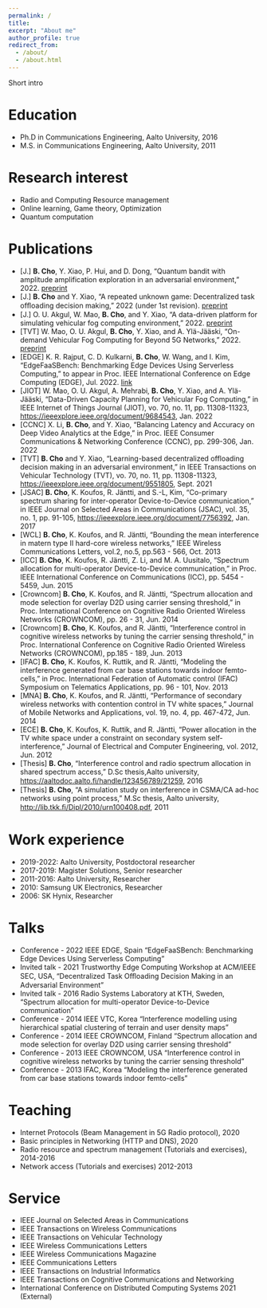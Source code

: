 ```yaml
---
permalink: /
title:  
excerpt: "About me"
author_profile: true
redirect_from: 
  - /about/
  - /about.html
---  
```

Short intro

Education
======
* Ph.D in Communications Engineering, Aalto University, 2016
* M.S. in Communications Engineering, Aalto University, 2011 

Research interest
======
* Radio and Computing Resource management
* Online learning, Game theory, Optimization
* Quantum computation
  
Publications
======
* [J.] **B. Cho**, Y. Xiao, P. Hui, and D. Dong, “Quantum bandit with amplitude amplification exploration in an adversarial environment,” 2022. [preprint](https://arxiv.org/pdf/2208.07144.pdf)
* [J.] **B. Cho** and Y. Xiao, “A repeated unknown game: Decentralized task ofﬂoading decision making,” 2022 (under 1st revision). [preprint](https://arxiv.org/pdf/2209.01353.pdf)
* [J.] O. U. Akgul, W. Mao, **B. Cho**, and Y. Xiao, “A data-driven platform for simulating vehicular fog computing environment,” 2022. [preprint](https://doi.org/10.36227/techrxiv.17829398.v2)
* [TVT] W. Mao, O. U. Akgul, **B. Cho**, Y. Xiao, and A. Ylä-Jääski, “On-demand Vehicular Fog Computing for Beyond 5G Networks,” 2022. [preprint](https://doi.org/10.36227/techrxiv.19794472.v1)
* [EDGE] K. R. Rajput, C. D. Kulkarni, **B. Cho**, W. Wang, and I. Kim, “EdgeFaaSBench: Benchmarking Edge Devices Using Serverless Computing,” to appear in Proc. IEEE International Conference on Edge Computing (EDGE), Jul. 2022. [link](https://wwang.github.io/papers/EdgeFaaSBench.pdf)
* [JIOT] W. Mao, O. U. Akgul, A. Mehrabi, **B. Cho**, Y. Xiao, and A. Ylä-Jääski, “Data-Driven Capacity Planning for Vehicular Fog Computing,” in IEEE Internet of Things Journal (JIOT), vo. 70, no. 11, pp. 11308-11323, https://ieeexplore.ieee.org/document/9684543, Jan. 2022
* [CCNC] X. Li, **B. Cho**, and Y. Xiao, “Balancing Latency and Accuracy on Deep Video Analytics at the Edge,” in Proc. IEEE Consumer Communications & Networking Conference (CCNC), pp. 299-306, Jan. 2022
* [TVT] **B. Cho** and Y. Xiao, “Learning-based decentralized offloading decision making in an adversarial environment,” in IEEE Transactions on Vehicular Technology (TVT), vo. 70, no. 11, pp. 11308-11323, https://ieeexplore.ieee.org/document/9551805, Sept. 2021
* [JSAC] **B. Cho**, K. Koufos, R. Jäntti, and S.-L, Kim, “Co-primary spectrum sharing for inter-operator Device-to-Device communication,” in IEEE Journal on Selected Areas in Communications (JSAC), vol. 35, no. 1, pp. 91-105, https://ieeexplore.ieee.org/document/7756392, Jan. 2017
* [WCL] **B. Cho**, K. Koufos, and R. Jäntti, “Bounding the mean interference in matern type II hard-core wireless networks,” IEEE Wireless Communications Letters, vol.2, no.5, pp.563 - 566, Oct. 2013
* [ICC] **B. Cho**, K. Koufos, R. Jäntti, Z. Li, and M. A. Uusitalo, “Spectrum allocation for multi-operator Device-to-Device communication,” in Proc. IEEE International Conference on Communications (ICC), pp. 5454 - 5459, Jun. 2015
* [Crowncom] **B. Cho**, K. Koufos, and R. Jäntti, “Spectrum allocation and mode selection for overlay D2D using carrier sensing threshold,” in Proc. International Conference on Cognitive Radio Oriented Wireless Networks (CROWNCOM), pp. 26 - 31, Jun. 2014
* [Crowncom] **B. Cho**, K. Koufos, and R. Jäntti, “Interference control in cognitive wireless networks by tuning the carrier sensing threshold,” in Proc. International Conference on Cognitive Radio Oriented Wireless Networks (CROWNCOM), pp.185 - 189, Jun. 2013
* [IFAC] **B. Cho**, K. Koufos, K. Ruttik, and R. Jäntti, “Modeling the interference generated from car base stations towards indoor femto-cells,” in Proc. International Federation of Automatic control (IFAC) Symposium on Telematics Applications, pp. 96 - 101, Nov. 2013
* [MNA] **B. Cho**, K. Koufos, and R. Jäntti, “Performance of secondary wireless networks with contention control in TV white spaces,” Journal of Mobile Networks and Applications, vol. 19, no. 4, pp. 467-472, Jun. 2014
* [ECE] **B. Cho**, K. Koufos, K. Ruttik, and R. Jäntti, “Power allocation in the TV white space under a constraint on secondary system self-interference,” Journal of Electrical and Computer Engineering, vol. 2012, Jun. 2012
* [Thesis] **B. Cho**, “Interference control and radio spectrum allocation in shared spectrum access,” D.Sc thesis,Aalto university, https://aaltodoc.aalto.ﬁ/handle/123456789/21259, 2016
* [Thesis] **B. Cho**, “A simulation study on interference in CSMA/CA ad-hoc networks using point process,” M.Sc thesis, Aalto university, http://lib.tkk.ﬁ/Dipl/2010/urn100408.pdf, 2011
  
Work experience
======
* 2019-2022: Aalto University, Postdoctoral researcher
* 2017-2019: Magister Solutions, Senior researcher
* 2011-2016: Aalto University, Researcher
* 2010: Samsung UK Electronics, Researcher
* 2006: SK Hynix, Researcher

Talks
======
* Conference - 2022 IEEE EDGE, Spain “EdgeFaaSBench: Benchmarking Edge Devices Using Serverless Computing”  
* Invited talk - 2021 Trustworthy Edge Computing Workshop at ACM/IEEE SEC, USA, “Decentralized Task Oﬄoading Decision Making in an Adversarial Environment”  
* Invited talk - 2016 Radio Systems Laboratory at KTH, Sweden, “Spectrum allocation for multi-operator Device-to-Device communication”  
* Conference - 2014 IEEE VTC, Korea “Interference modelling using hierarchical spatial clustering of terrain and user density maps”  
* Conference - 2014 IEEE CROWNCOM, Finland “Spectrum allocation and mode selection for overlay D2D using carrier sensing threshold”  
* Conference - 2013 IEEE CROWNCOM, USA “Interference control in cognitive wireless networks by tuning the carrier sensing threshold”  
* Conference - 2013 IFAC, Korea “Modeling the interference generated from car base stations towards indoor femto-cells”  
  
Teaching
======
* Internet Protocols (Beam Management in 5G Radio protocol), 2020
* Basic principles in Networking (HTTP and DNS), 2020 
* Radio resource and spectrum management (Tutorials and exercises), 2014-2016
* Network access (Tutorials and exercises) 2012-2013
  
  
Service 
======
* IEEE Journal on Selected Areas in Communications 
* IEEE Transactions on Wireless Communications 
* IEEE Transactions on Vehicular Technology 
* IEEE Wireless Communications Letters 
* IEEE Wireless Communications Magazine 
* IEEE Communications Letters 
* IEEE Transactions on Industrial Informatics 
* IEEE Transactions on Cognitive Communications and Networking 
* International Conference on Distributed Computing Systems 2021 (External) 
